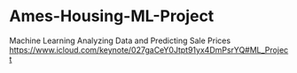 # Ames-Housing-ML-Project
Machine Learning Analyzing Data and Predicting Sale Prices
https://www.icloud.com/keynote/027gaCeY0Jtpt91yx4DmPsrYQ#ML_Project
